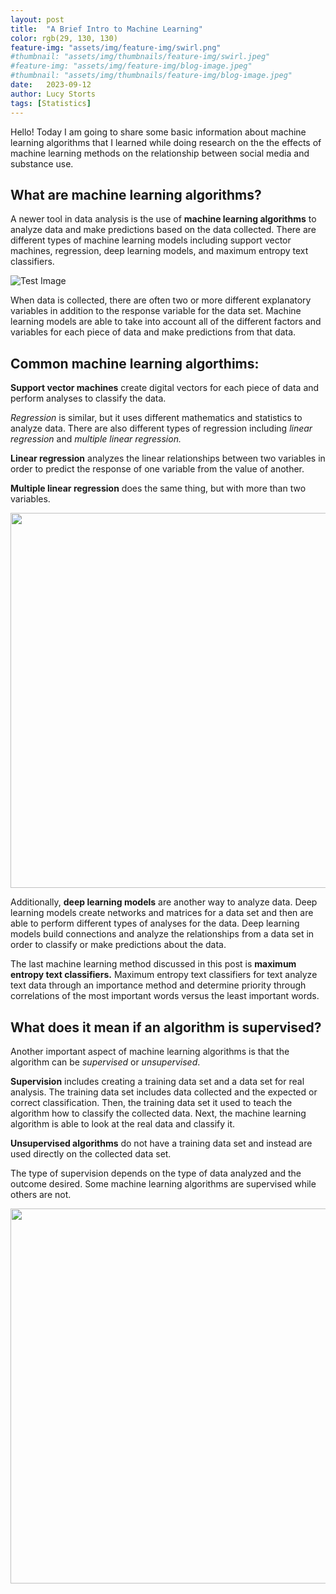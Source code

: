 ```yaml
---
layout: post
title:  "A Brief Intro to Machine Learning"
color: rgb(29, 130, 130)
feature-img: "assets/img/feature-img/swirl.png"
#thumbnail: "assets/img/thumbnails/feature-img/swirl.jpeg"
#feature-img: "assets/img/feature-img/blog-image.jpeg"
#thumbnail: "assets/img/thumbnails/feature-img/blog-image.jpeg"
date:   2023-09-12
author: Lucy Storts
tags: [Statistics]
---
```

Hello! Today I am going to share some basic information about machine learning algorithms that I learned while doing research on the the effects of machine learning methods on the relationship between social media and substance use. <br>

## What are machine learning algorithms?

A newer tool in data analysis is the use of **machine learning algorithms** to analyze data and make predictions based on the data collected. There are different types of machine learning models including support vector machines, regression, deep learning models, and maximum entropy text classifiers.

![Test Image](https://raw.githubusercontent.com/lucystorts/stat386-projects/main/assets/images/chart.jpg)

When data is collected, there are often two or more different explanatory variables in addition to the response variable for the data set. Machine learning models are able to take into account all of the different factors and variables for each piece of data and make predictions from that data. 

## Common machine learning algorthims:

**Support vector machines** create digital vectors for each piece of data and perform analyses to classify the data. 

*Regression* is similar, but it uses different mathematics and statistics to analyze data. There are also different types of regression including *linear regression* and *multiple linear regression.* 

**Linear regression** analyzes the linear relationships between two variables in order to predict the response of one variable from the value of another. 

**Multiple linear regression** does the same thing, but with more than two variables.

<img src="https://raw.githubusercontent.com/lucystorts/stat386-projects/main/assets/images/deeplearning.jpg" alt="" style="width:600px;"/>

Additionally, **deep learning models** are another way to analyze data. Deep learning models create networks and matrices for a data set and then are able to perform different types of analyses for the data. Deep learning models build connections and analyze the relationships from a data set in order to classify or make predictions about the data. <br>

The last machine learning method discussed in this post is **maximum entropy text classifiers.** Maximum entropy text classifiers for text analyze text data through an importance method and determine priority through correlations of the most important words versus the least important words. <br>

## What does it mean if an algorithm is supervised?

Another important aspect of machine learning algorithms is that the algorithm can be *supervised* or *unsupervised*. <br>

**Supervision** includes creating a training data set and a data set for real analysis. The training data set includes data collected and the expected or correct classification. Then, the training data set it used to teach the algorithm how to classify the collected data. Next, the machine learning algorithm is able to look at the real data and classify it. 

**Unsupervised algorithms** do not have a training data set and instead are used directly on the collected data set. 

The type of supervision depends on the type of data analyzed and the outcome desired. Some machine learning algorithms are supervised while others are not. <br>

<img src="https://raw.githubusercontent.com/lucystorts/stat386-projects/main/assets/images/network.jpg" alt="" style="width:600px;"/>

